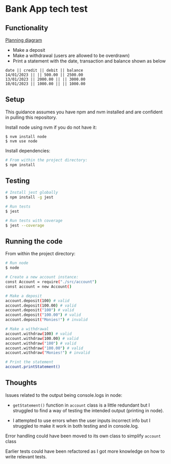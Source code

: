 # Bank App tech test

## Functionality

[Planning diagram](https://raw.githubusercontent.com/AUTOMCAS/bank_tech_test/main/diagram.png)

- Make a deposit
- Make a withdrawal (users are allowed to be overdrawn)
- Print a statement with the date, transaction and balance shown as below

```
date || credit || debit || balance
14/01/2023 || || 500.00 || 2500.00
13/01/2023 || 2000.00 || || 3000.00
10/01/2023 || 1000.00 || || 1000.00
```

## Setup

This guidance assumes you have npm and nvm installed and are confident in pulling this repository.

Install node using nvm if you do not have it:

```
$ nvm install node
$ nvm use node
```

Install dependencies:

```bash
# From within the project directory:
$ npm install
```

## Testing

```bash
# Install jest globally
$ npm install -g jest

# Run tests
$ jest

# Run tests with coverage
$ jest --coverage
```

## Running the code

From within the project directory:

```bash
# Run node
$ node

# Create a new account instance:
const Account = require("./src/account")
const account = new Account()

# Make a deposit
account.deposit(100) # valid
account.deposit(100.00) # valid
account.deposit("100") # valid
account.deposit("100.00") # valid
account.deposit("Monies!") # invalid

# Make a withdrawal
account.withdraw(100) # valid
account.withdraw(100.00) # valid
account.withdraw("100") # valid
account.withdraw("100.00") # valid
account.withdraw("Monies!") # invalid

# Print the statement
account.printStatement()
```

## Thoughts

Issues related to the output being console.logs in node:

- `getStatement()` function in `account` class is a little redundant but I struggled to find a way of testing the intended output (printing in node).

- I attempted to use errors when the user inputs incorrect info but I struggled to make it work in both testing and in console.log.

Error handling could have been moved to its own class to simplify `account` class

Earlier tests could have been refactored as I got more knowledge on how to write relevant tests.
